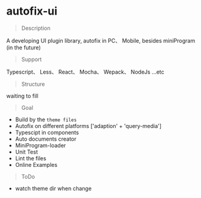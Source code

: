 # autofix-ui

> Description

A developing UI plugin library, autofix in PC、 Mobile, besides miniProgram (in the future)


> Support

Typescript、  Less、  React、  Mocha、 Wepack、 NodeJs ...etc


> Structure

 waiting to fill


> Goal

* Build by the `theme files`
* Autofix on different platforms ['adaption' + 'query-media']
* Typescipt in components
* Auto documents creator
* MiniProgram-loader
* Unit Test
* Lint the files
* Online Examples

> ToDo
* watch theme dir when change
